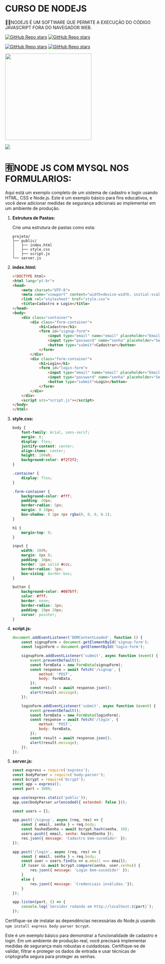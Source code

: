 # CURSO DE NODEJS
👨‍⚖️NODEJS É UM SOFTWARE QUE PERMITE A EXECUÇÃO DO CÓDIGO JAVASCRIPT FORA DO NAVEGADOR WEB.

[![GitHub Repo stars](https://img.shields.io/badge/VILHALVA-GITHUB-03A9F4?logo=github)](https://github.com/VILHALVA) 
[![GitHub Repo stars](https://img.shields.io/badge/VEJA%20OS-VIDEOS-03A9F4?logo=youtube)](https://www.youtube.com/@vilhalva100/search?query=nodejs) <br>

[![GitHub Repo stars](https://img.shields.io/badge/-NODEJS%20BASICO-blueviolet)](https://www.youtube.com/playlist?list=PLJ_KhUnlXUPtbtLwaxxUxHqvcNQndmI4B)
[![GitHub Repo stars](https://img.shields.io/badge/-NODEJS%20API-blueviolet)](https://youtube.com/playlist?list=PL1hl9qLyFtfDXY9NO8F3TnjxezKJ_1HlI&si=jRR0rrVw1WtSkcRo)

<img src="https://cdn.iconscout.com/icon/free/png-256/free-node-js-3628954-3030179.png" align="center" width="280"> <br>

![](https://i.imgur.com/waxVImv.png)

# 🈶NODE JS COM MYSQL NOS FORMULARIOS:
Aqui está um exemplo completo de um sistema de cadastro e login usando HTML, CSS e Node.js. Este é um exemplo básico para fins educativos, e você deve adicionar medidas de segurança adicionais ao implementar em um ambiente de produção.

1. **Estrutura de Pastas:**

   Crie uma estrutura de pastas como esta:

   ```
   projeto/
   ├── public/
   │   ├── index.html
   │   ├── style.css
   │   ├── script.js
   └── server.js
   ```

2. **index.html:**

   ```html
   <!DOCTYPE html>
   <html lang="pt-br">
   <head>
       <meta charset="UTF-8">
       <meta name="viewport" content="width=device-width, initial-scale=1.0">
       <link rel="stylesheet" href="style.css">
       <title>Cadastro e Login</title>
   </head>
   <body>
       <div class="container">
           <div class="form-container">
               <h1>Cadastro</h1>
               <form id="signup-form">
                   <input type="email" name="email" placeholder="Email" required>
                   <input type="password" name="senha" placeholder="Senha" required>
                   <button type="submit">Cadastrar</button>
               </form>
           </div>
           <div class="form-container">
               <h1>Login</h1>
               <form id="login-form">
                   <input type="email" name="email" placeholder="Email" required>
                   <input type="password" name="senha" placeholder="Senha" required>
                   <button type="submit">Login</button>
               </form>
           </div>
       </div>
       <script src="script.js"></script>
   </body>
   </html>
   ```

3. **style.css:**

   ```css
   body {
       font-family: Arial, sans-serif;
       margin: 0;
       display: flex;
       justify-content: center;
       align-items: center;
       height: 100vh;
       background-color: #f2f2f2;
   }

   .container {
       display: flex;
   }

   .form-container {
       background-color: #fff;
       padding: 20px;
       border-radius: 5px;
       margin: 0 10px;
       box-shadow: 0 2px 4px rgba(0, 0, 0, 0.1);
   }

   h1 {
       margin-top: 0;
   }

   input {
       width: 100%;
       margin: 8px 0;
       padding: 10px;
       border: 1px solid #ccc;
       border-radius: 3px;
       box-sizing: border-box;
   }

   button {
       background-color: #007bff;
       color: #fff;
       border: none;
       border-radius: 3px;
       padding: 10px 20px;
       cursor: pointer;
   }
   ```

4. **script.js:**

   ```javascript
   document.addEventListener('DOMContentLoaded', function () {
       const signupForm = document.getElementById('signup-form');
       const loginForm = document.getElementById('login-form');

       signupForm.addEventListener('submit', async function (event) {
           event.preventDefault();
           const formData = new FormData(signupForm);
           const response = await fetch('/signup', {
               method: 'POST',
               body: formData,
           });
           const result = await response.json();
           alert(result.message);
       });

       loginForm.addEventListener('submit', async function (event) {
           event.preventDefault();
           const formData = new FormData(loginForm);
           const response = await fetch('/login', {
               method: 'POST',
               body: formData,
           });
           const result = await response.json();
           alert(result.message);
       });
   });
   ```

5. **server.js:**

   ```javascript
   const express = require('express');
   const bodyParser = require('body-parser');
   const bcrypt = require('bcrypt');
   const app = express();
   const port = 3000;

   app.use(express.static('public'));
   app.use(bodyParser.urlencoded({ extended: false }));

   const users = [];

   app.post('/signup', async (req, res) => {
       const { email, senha } = req.body;
       const hashedSenha = await bcrypt.hash(senha, 10);
       users.push({ email, senha: hashedSenha });
       res.json({ message: 'Cadastro bem-sucedido!' });
   });

   app.post('/login', async (req, res) => {
       const { email, senha } = req.body;
       const user = users.find(u => u.email === email);
       if (user && await bcrypt.compare(senha, user.senha)) {
           res.json({ message: 'Login bem-sucedido!' });
       } 
       else {
           res.json({ message: 'Credenciais inválidas.'});
       }
   });

   app.listen(port, () => {
       console.log(`Servidor rodando em http://localhost:${port}`);
   });
   ```

Certifique-se de instalar as dependências necessárias do Node.js usando `npm install express body-parser bcrypt`.

Este é um exemplo básico para demonstrar a funcionalidade de cadastro e login. Em um ambiente de produção real, você precisará implementar medidas de segurança mais robustas e cuidadosas. Certifique-se de validar, filtrar e proteger os dados de entrada e usar técnicas de criptografia segura para proteger as senhas.
